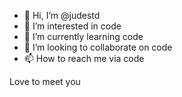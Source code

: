 - 👋 Hi, I’m @judestd
- 👀 I’m interested in code
- 🌱 I’m currently learning code
- 💞️ I’m looking to collaborate on code
- 📫 How to reach me via code

Love to meet you

<!---
judestd/judestd is a ✨ special ✨ repository because its `README.md` (this file) appears on your GitHub profile.
You can click the Preview link to take a look at your changes.
--->
